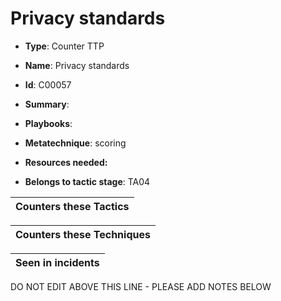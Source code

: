 # Privacy standards

* **Type**: Counter TTP

* **Name**: Privacy standards

* **Id**: C00057

* **Summary**: 

* **Playbooks**: 

* **Metatechnique**: scoring

* **Resources needed:** 

* **Belongs to tactic stage**: TA04


| Counters these Tactics |
| ---------------------- |



| Counters these Techniques |
| ------------------------- |



| Seen in incidents |
| ----------------- |


DO NOT EDIT ABOVE THIS LINE - PLEASE ADD NOTES BELOW